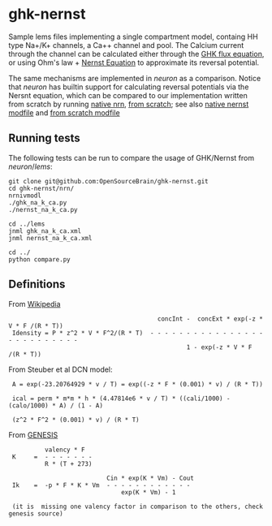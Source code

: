 ghk-nernst
==========

Sample lems files implementing a single compartment model, containg HH
type Na+/K+ channels, a Ca++ channel and pool. The Calcium current
through the channel can be calculated either through the [GHK flux
equation](http://en.wikipedia.org/wiki/GHK_flux_equation), or using
Ohm's law + [Nernst
Equation](http://en.wikipedia.org/wiki/Nernst_equation) to approximate
its reversal potential.

The same mechanisms are implemented in _neuron_ as a comparison. Notice 
that _neuron_ has builtin support for calculating reversal potentials
via the Nersnt equation, which can be compared to our implementation written from
scratch by running
[native nrn](https://github.com/OpenSourceBrain/ghk-nernst/blob/master/nrn/nernstnat_na_k_ca.py), 
[from scratch](https://github.com/OpenSourceBrain/ghk-nernst/blob/master/nrn/nernst_na_k_ca.py); see 
also [native nernst modfile](https://github.com/OpenSourceBrain/ghk-nernst/blob/master/nrn/cachan_nernst_native.mod) and 
[from scratch modfile](https://github.com/OpenSourceBrain/ghk-nernst/blob/master/nrn/cachan_nernst.mod)


Running tests
-------------

The following tests can be run to compare the usage of  GHK/Nernst from  _neuron_/_lems_:
   

    git clone git@github.com:OpenSourceBrain/ghk-nernst.git
    cd ghk-nernst/nrn/
    nrnivmodl
    ./ghk_na_k_ca.py
    ./nernst_na_k_ca.py

    cd ../lems
    jnml ghk_na_k_ca.xml
    jnml nernst_na_k_ca.xml

    cd ../
    python compare.py
   

 


Definitions
-----------

From [Wikipedia](http://en.wikipedia.org/wiki/GHK_flux_equation)                                                   

                                             concInt -  concExt * exp(-z * V * F /(R * T))                        
     Idensity = P * z^2 * V * F^2/(R * T)  - - - - - - - - - - - - - - - - - - - - - - - - - -                    
                                                     1 - exp(-z * V * F /(R * T))                                 


From Steuber et al DCN model:                                                                                

     A = exp(-23.20764929 * v / T) = exp((-z * F * (0.001) * v) / (R * T))                                        

     ical = perm * m*m * h * (4.47814e6 * v / T) * ((cali/1000) - (calo/1000) * A) / (1 - A)                      

     (z^2 * F^2 * (0.001) * v) / (R * T)                                                                          


From [GENESIS](http://www.genesis-sim.org/GENESIS/gum-tutorials/beeman/Hyperdoc/Manual-26.html#ss26.30)

              valency * F                                                                                          
     K     =  - - - - - - -                                                                                        
              R * (T + 273)                                                                                        

                               Cin * exp(K * Vm) - Cout                                                           
     Ik    =  -p * F * K * Vm  - - - - - - - - - - - -                                                            
                                   exp(K * Vm) - 1                                                                

     (it is  missing one valency factor in comparison to the others, check genesis source)

